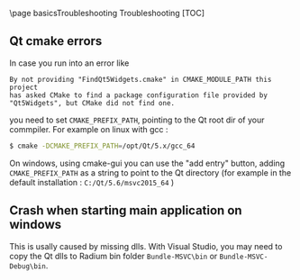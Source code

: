 \page basicsTroubleshooting Troubleshooting
[TOC]

## Qt cmake errors
In case you run into an error like
~~~
By not providing "FindQt5Widgets.cmake" in CMAKE_MODULE_PATH this project
has asked CMake to find a package configuration file provided by
"Qt5Widgets", but CMake did not find one.
~~~
you need to set `CMAKE_PREFIX_PATH`, pointing to the Qt root dir of your commpiler.
For example on linux with gcc :
~~~bash
$ cmake -DCMAKE_PREFIX_PATH=/opt/Qt/5.x/gcc_64
~~~

On windows, using cmake-gui you can use the "add entry" button, adding `CMAKE_PREFIX_PATH`
as a string to point to the Qt directory (for example in the default installation :
`C:/Qt/5.6/msvc2015_64` )

## Crash when starting main application on windows
This is usally caused by missing dlls.
With Visual Studio, you may need to copy the Qt dlls to Radium bin folder `Bundle-MSVC\bin` or `Bundle-MSVC-Debug\bin`.
